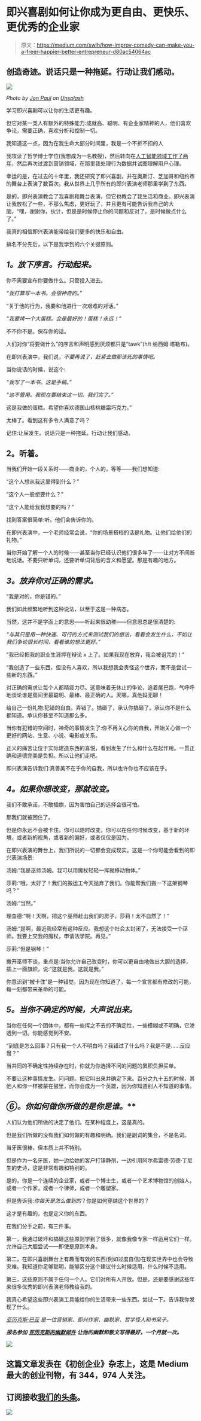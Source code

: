 # 即兴喜剧如何让你成为更自由、更快乐、更优秀的企业家

> 原文：<https://medium.com/swlh/how-improv-comedy-can-make-you-a-freer-happier-better-entrepreneur-d80ac54064ac>

## 创造奇迹。说话只是一种拖延。行动让我们感动。

![](img/348560c9f11a6839492d0a26f2ec5254.png)

*Photo by* [*Jon Paul*](https://unsplash.com/photos/c6wBv31-L2I?utm_source=unsplash&utm_medium=referral&utm_content=creditCopyText) *on* [*Unsplash*](https://unsplash.com/?utm_source=unsplash&utm_medium=referral&utm_content=creditCopyText)

学习即兴喜剧可以让你的生活更有趣。

但它对某一类人有额外的特殊能力:成就高、聪明、有企业家精神的人，他们喜欢争论，需要正确，喜欢分析和控制一切。

我知道这一点，因为在我生命大部分时间里，我是一个不折不扣的人

我攻读了哲学博士学位(我想成为一名教授)，然后转向在[人工智能领域工作了两年](https://en.wikipedia.org/wiki/Cyc)，然后再次过渡到营销领域，在那里我处理行为数据并试图理解用户心理。

幸运的是，在过去的十年里，我还研究了即兴喜剧，并在奥斯汀、芝加哥和纽约市的舞台上表演了数百次。我从世界上几乎所有的即兴表演老师那里学到了东西。

是的，即兴表演教会了我喜剧和舞台表演，但它也教会了我生活和商业。即兴表演让我放松了一些，不那么焦虑，更好玩了，并且更有可能告诉我自己的大脑，“嘿，谢谢你，伙计，但是是时候停止你的问题和反对了。是时候做点什么了。”

我真的相信即兴表演能带给我们更多的快乐和自由。

排名不分先后，以下是我学到的六个关键原则。

## ***1。放下序言。行动起来。***

你不需要宣布你要做什么。只管投入进去。

*“我打算写一本书。会很神奇的。”*

“关于他的行为，我要和他进行一次艰难的对话。”

*“我要烤一个大蛋糕。会是最好的！蛋糕！永远！”*

不不你不是。保存你的话。

人们对你“将要做什么”的序言和声明感到厌烦都只是“tawk”(h/t 纳西姆·塔勒布)。

在即兴表演中，我们说，*不要再说了，赶紧去做那该死的事情吧。*

当你说话的时候，说这个:

*“我写了一本书。这是手稿。”*

*“这不管用。我现在要结束这一切。我们完了。”*

这是我做的蛋糕。希望你喜欢德国山核桃糖霜巧克力。”

太棒了。看到这有多令人满意了吗？

记住:让屎发生。说话只是一种拖延。行动让我们感动。

## **2。听着。**

当我们开始一段关系时——商业的，个人的，等等——我们想知道:

“这个人想从我这里得到什么？”

“这个人一般想要什么？”

“这个人能给我我想要的吗？”

找到答案很简单:听。他们会告诉你的。

在即兴表演中，一个老师经常会说，“你的场景搭档的话是礼物。让他们给他们的礼物。”

当你开始了解一个人的时候——甚至当你已经认识他们很多年了——让对方不间断地说话。不要只听单词，还要听单词背后的含义和愿望。那是有趣的地方。

## ***3。放弃你对正确的需求。***

“我是对的，你是错的。”

我们如此频繁地听到这种说法，以至于这是一种病态。

当然，这并不是字面上的意思——听起来很幼稚——但意思总是很清楚的:

*“与其只是用一种快速、可行的方式来测试我们的想法，看看会发生什么，不如让我们争论很长时间，看看谁的想法更好。”*

"我已经把我的职业生涯押在辩论 x 上了。如果我现在放弃，我会被诅咒的！"

“我创造了一些东西，但没有人喜欢，所以我想我会责怪这个世界，而不是尝试一些新的东西。”

对正确的需求让每个人都精疲力尽。这意味着无休止的争论，追着尾巴跑，气呼呼地谈论谁是房间里最聪明、最棒、最正确的人。天哪，真他妈无聊！

给自己一份礼物:犯错的自由。弄错了。搞砸了，承认你搞砸了。承认你不是什么都知道。承认你甚至不知道那么多。

当你有犯错的空间时，神奇的事情发生了:你不再关心你的自我，开始关心做一个更好的网站、生意、小说、电影或关系。

正义的痛苦让位于实际建造东西的喜悦，看到发生了什么和什么在起作用。一贯正确和道德完美是负担。所以让他们走吧。

即兴表演告诉我们:真善美不在乎你的自我，所以也许你也不应该在乎。

## ***4。如果你想改变，那就改变。***

我们不敢承诺，不敢插旗，因为害怕自己的选择会很可怕。

那我们就被困住了。

但是你永远不会被卡住。你可以随时改变。你可以在任何时候改变，基于新的环境，或者新的视角，或者新的偏好，或者仅仅是因为。

在即兴表演的舞台上，我们所说的一切都会变成现实。这是一个你可能会看到的即兴表演场景:

汤姆:“我是巫师汤姆。我可以用魔杖轻轻一挥就移动物体。”

莎莉:“哦，太好了！我们的搬运工今天抛弃了我们。你能帮我们搬一下这架钢琴吗？”

汤姆:“当然。”

理查德:“啊！天啊，把这个巫师赶出我们的房子，莎莉！太不自然了！”

汤姆:“是啊，最近我经常有这种反应。我想这个社会太封闭了，无法接受一个巫师。我要上交我的魔杖，申请法学院。再见。”

莎莉:“但是钢琴！”

撇开巫师不谈，重点是:当你允许自己改变时，你可以更自由地做出大胆的选择，插上一面旗帜，说:“这就是我。这就是我。”

你意识到“被卡住”是一种错觉。因为现在你知道了，每一个宣言都有修改的可能，每一刻都带来革命的可能。

## ***5。当你不确定的时候，大声说出来。***

当你在任何一个团体中，都有一些挥之不去的不确定性，一些模糊或不明确，它渗透到一切。你能感觉到不安。

“到底是怎么回事？只有我一个人不明白吗？我错过了什么吗？我是不是……反应慢？”

当共同的不确定性持续存在时，你就为你选择不问的问题的累积负担买单。

不要让这种事情发生。问问题。把它叫出来并确定下来。百分之九十五的时候，其他人和你一样被蒙在鼓里，而你会成为一个英雄，因为你知道别人不知道的事情。

## **⑥*。你如何做你所做的是你是谁。***

人们认为他们所做的决定了他们。在某种程度上，这是真的。

但是我们所做的没有我们如何做的有趣和明确。我们是副词的集合，不是名词。

当牙医很棒，但本质上并不特别。

但是作为一名牙医，她一边给她的客户打镇静剂，一边引用阿尔弗雷德·劳德·丁尼生的史诗，这是非常有趣和特别的。

是的，你是一个连续的企业家，或者一个博士生，或者一个艺术博物馆的创始人，或者一个作家，或者一个律师，或者一个雕塑家。

但是告诉我:*你每天是怎么做到的*？你是如何穿越这个世界的？

这才是有趣的，也是定义你的东西。

在我们分手之前，有三件事。

第一，我通过破坏和搞砸这些原则学到了很多，就像我像专家一样运用它们一样。允许自己大胆尝试——即使是原则本身。

第二，在即兴喜剧舞台上有趣而有效的东西(例如过度自信)在现实世界中也会导致灾难。我知道你足够聪明，能够区分这个建议什么时候适用，什么时候不适用。

第三，这些原则不属于任何一个人。它们对所有人开放。但是，还是要感谢这些年来很多优秀的即兴表演老师教给我的。

我真心希望这些即兴表演工具能给你的生活带来一些东西。尝试一下。告诉我你发现了什么。

[*亚历克斯·巴亚*](http://alexbaia.com/) *是一位营销家、即兴作家、幽默家、哲学怪人和书呆子。*

***报名参加*** [***亚历克斯的幽默邮件***](http://hyoom.com/newsletter) ***让他的幽默和散文写得最好，一个月就一次。***

[![](img/308a8d84fb9b2fab43d66c117fcc4bb4.png)](https://medium.com/swlh)

## 这篇文章发表在《初创企业》杂志上，这是 Medium 最大的创业刊物，有 344，974 人关注。

## 订阅接收[我们的头条](http://growthsupply.com/the-startup-newsletter/)。

[![](img/b0164736ea17a63403e660de5dedf91a.png)](https://medium.com/swlh)